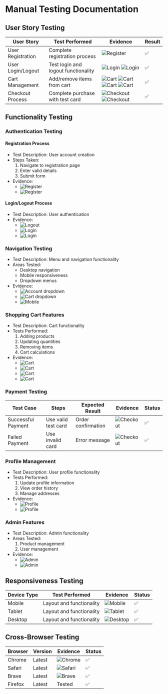 # Manual Testing Documentation

## User Story Testing
| User Story | Test Performed | Evidence | Result |
|------------|---------------|-----------|---------|
| User Registration | Complete registration process | ![Register](/static/readme-images/registertest2.png) | ✅ |
| User Login/Logout | Test login and logout functionality | ![Login](/static/readme-images/logintest2.png) ![Login](/static/readme-images/logintest3.png)  | ✅ |
| Cart Management | Add/remove items from cart | ![Cart](/static/readme-images/carttest1.png) ![Cart](/static/readme-images/carttest3.png) ![Cart](/static/readme-images/carttest5.png) ![Cart](/static/readme-images/carttest6.png)  | ✅ |
| Checkout Process | Complete purchase with test card | ![Checkout](/static/readme-images/checktest1.png) ![Checkout](/static/readme-images/checktest2.png) | ✅ |

## Functionality Testing

### Authentication Testing
#### Registration Process
- Test Description: User account creation
- Steps Taken:
  1. Navigate to registration page
  2. Enter valid details
  3. Submit form
- Evidence: 
  - ![Register](/static/readme-images/registertest.png)
  - ![Register](/static/readme-images/registertest2.png)

#### Login/Logout Process
- Test Description: User authentication
- Evidence:
  - ![Logout](/static/readme-images/logouttest2.png)
  - ![Login](/static/readme-images/logintest2.png)
  - ![Login](/static/readme-images/logintest3.png)

### Navigation Testing
- Test Description: Menu and navigation functionality
- Areas Tested:
  - Desktop navigation
  - Mobile responsiveness
  - Dropdown menus
- Evidence:
  - ![Account dropdown](/static/readme-images/logintest1.png)
  - ![Cart dropdown](/static/readme-images/navbar-desktop.png)
  - ![Mobile](/static/readme-images/navbar-mobile.png)

### Shopping Cart Features
- Test Description: Cart functionality
- Tests Performed:
  1. Adding products
  2. Updating quantities
  3. Removing items
  4. Cart calculations
- Evidence:
  - ![Cart](/static/readme-images/carttest1.png)
  - ![Cart](/static/readme-images/carttest2.png)
  - ![Cart](/static/readme-images/carttest3.png)
  - ![Cart](/static/readme-images/carttest6.png)

### Payment Testing
| Test Case | Steps | Expected Result | Evidence | Status |
|-----------|-------|-----------------|-----------|---------|
| Successful Payment | Use valid test card | Order confirmation | ![Checkout](/static/readme-images/cartsucess.png) | ✅ |
| Failed Payment | Use invalid card | Error message | ![Checkout](/static/readme-images/cartend.png) | ✅ |

### Profile Management
- Test Description: User profile functionality
- Tests Performed:
  1. Update profile information
  2. View order history
  3. Manage addresses
- Evidence:
  - ![Profile](/static/readme-images/profileup.png)
  - ![Profile](/static/readme-images/addressadd.png)

### Admin Features
- Test Description: Admin functionality
- Areas Tested:
  1. Product management
  2. User management
- Evidence:
  - ![Admin](/media/readme-images/admintest1.png)
  - ![Admin](/media/readme-images/admintest2.png)

## Responsiveness Testing
| Device Type | Test Performed | Evidence | Status |
|-------------|---------------|-----------|---------|
| Mobile | Layout and functionality | ![Mobile](/static/readme-images/mobiletest.png) | ✅ |
| Tablet | Layout and functionality | ![Tablet](/static/readme-images/tablettest.png) | ✅ |
| Desktop | Layout and functionality | ![Desktop](/static/readme-images/desktoptest.png) | ✅ |

## Cross-Browser Testing
| Browser | Version | Evidence | Status |
|---------|---------|-----------|---------|
| Chrome | Latest | ![Chrome](/static/readme-images/chrome.jpeg) | ✅ |
| Safari | Latest | ![Safari](/static/readme-images/safari.jpeg) | ✅ |
| Brave | Latest | ![Brave](/static/readme-images/brave.jpeg) | ✅ |
| Firefox | Latest | Tested | ✅ |

